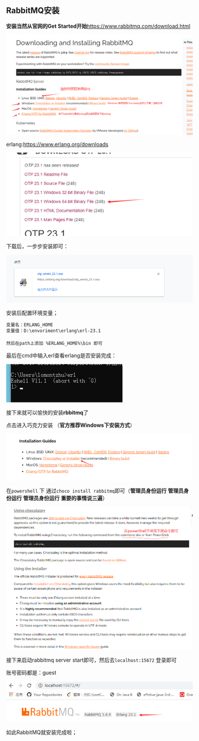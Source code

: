 ## RabbitMQ安装

**安装当然从官网的Get Started开始**https://www.rabbitmq.com/download.html

![image-20201203113120528](../../img/image-20201203113120528.png)

erlang:https://www.erlang.org/downloads

![image-20201203113343437](../../img/image-20201203113343437.png)

下载后，一步步安装即可：

![image-20201203113356736](../../img/image-20201203113356736.png)

安装后配置环境变量；

```txt
变量名：ERLANG_HOME
变量值：D:\envoriment\erlang\erl-23.1

然后在path上添加 %ERLANG_HOME%\bin 即可
```

最后在cmd中输入erl查看erlang是否安装完成：

![image-20201203113549312](../../img/image-20201203113549312.png)

接下来就可以愉快的安装**rbbitmq**了

点击进入巧克力安装 （**官方推荐Windows下安装方式**）

![image-20201203113657311](../../img/image-20201203113657311.png)

在`powershell` 下 通过`choco install rabbitmq`即可（**管理员身份运行** **管理员身份运行** **管理员身份运行** **重要的事情说三遍**）

![image-20201203113821010](../../img/image-20201203113821010.png)

接下来启动rabbitmq server start即可，然后去`localhost:15672` 登录即可

账号密码都是：guest

![image-20201203114025935](../../img/image-20201203114025935.png)

如此RabbitMQ就安装完成啦；
